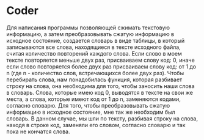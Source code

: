 # Coder
Для написания программы позволяющей сжимать текстовую информацию, а затем
преобразовывать сжатую информацию в исходное состояние, создается словарь в виде
таблицы, в который записываются все слова, находящиеся в тексте исходного файла,
считая количество повторений каждого слова. Если слово в моем тексте повторяется
меньше двух раз, присваиваем слову код: 0, иначе если слово повторяется более двух раз
присваиваем слову код: от 1 до n (где n - количество слов, встречающихся более двух раз).
Чтобы перебирать слова, нам понадобилась функция, которая разбивает строку на слова,
она необходима для того, чтобы заносить наши слова в словарь.
Слова, которые имею код 0, выводятся в тексте на свои же места, а слова, которые имеют
код от 1 до n, заменяются кодами, согласно словарю.
Для того, чтобы преобразовывать сжатую информацию в исходное состояние, мне так же
необходим был словарь. В данном случае, мы шли по тексту, разбивая строку на слова,
находя в строке код, заменяли его словом, согласно словарю и так пока не кончатся слова.
